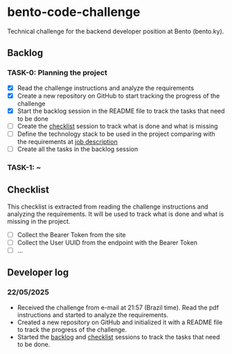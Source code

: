 # bento-code-challenge

Technical challenge for the backend developer position at Bento (bento.ky).

## Backlog

### TASK-0: Planning the project

- [x] Read the challenge instructions and analyze the requirements
- [x] Create a new repository on GitHub to start tracking the progress of the challenge
- [x] Start the backlog session in the README file to track the tasks that need to be done
- [ ] Create the [checklist](#checklist) session to track what is done and what is missing
- [ ] Define the technology stack to be used in the project comparing with the requirements at [job description](https://github.com/backend-br/vagas/issues/11910)
- [ ] Create all the tasks in the backlog session

### TASK-1: ~

## Checklist

This checklist is extracted from reading the challenge instructions and analyzing the requirements. It will be used to track what is done and what is missing in the project.

- [ ] Collect the Bearer Token from the site
- [ ] Collect the User UUID from the endpoint with the Bearer Token
- [ ] ...

## Developer log

### 22/05/2025

- Received the challenge from e-mail at 21:57 (Brazil time). Read the pdf instructions and started to analyze the requirements.
- Created a new repository on GitHub and initialized it with a README file to track the progress of the challenge.
- Started the [backlog](#backlog) and [checklist](#checklist) sessions to track the tasks that need to be done.
